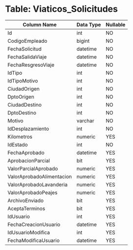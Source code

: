 # Table: Viaticos_Solicitudes

| Column Name | Data Type | Nullable |
|-------------|-----------|----------|
| Id | int | NO |
| CodigoEmpleado | bigint | NO |
| FechaSolicitud | datetime | NO |
| FechaSalidaViaje | datetime | NO |
| FechaResgresoViaje | datetime | NO |
| IdTipo | int | NO |
| IdTipoMotivo | int | NO |
| CiudadOrigen | int | NO |
| DptoOrigen | int | NO |
| CiudadDestino | int | NO |
| DptoDestino | int | NO |
| Motivo | varchar | NO |
| IdDesplazamiento | int | NO |
| Kilometros | numeric | YES |
| IdEstado | int | NO |
| FechaAprobado | datetime | YES |
| AprobacionParcial | bit | YES |
| ValorParcialAprobado | numeric | YES |
| ValorAprobadoAlimentacion | numeric | YES |
| ValorAprobadoLavanderia | numeric | YES |
| ValorAprobadoPeajes | numeric | YES |
| ArchivoEnviado | bit | YES |
| AceptaTerminos | bit | YES |
| IdUsuario | int | YES |
| FechaCreacionUsuario | datetime | YES |
| IdUsuarioModifica | int | YES |
| FechaModificaUsuario | datetime | YES |
